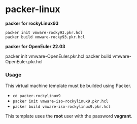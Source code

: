 # packer-linux

**packer for rockyLinux93**

```
packer init vmware-rocky93.pkr.hcl
packer build vmware-rocky93.pkr.hcl
```


**packer for OpenEuler 22.03**

packer init vmware-OpenEuler.pkr.hcl
packer build vmware-OpenEuler.pkr.hcl


### Usage

This virtual machine template must be builded using Packer.

- ``cd packer-rockylinux9``
- ``packer init vmware-iso-rockylinux9.pkr.hcl``
- ``packer build vmware-iso-rockylinux9.pkr.hcl``

This template uses the **root** user with the password **vagrant**.
